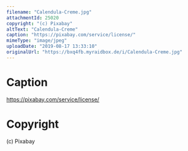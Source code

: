 ```yaml
---
filename: "Calendula-Creme.jpg"
attachmentId: 25020
copyright: "(c) Pixabay"
altText: "Calendula-Creme"
caption: "https://pixabay.com/service/license/"
mimeType: "image/jpeg"
uploadDate: "2019-08-17 13:33:10"
originalUrl: "https://bxq4fb.myraidbox.de/i/Calendula-Creme.jpg"
---
```


# Caption

https://pixabay.com/service/license/

# Copyright

(c) Pixabay
